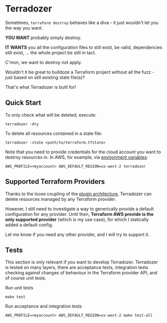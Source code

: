 # Terradozer

Sometimes, `terraform destroy` behaves like a diva - it just wouldn't let you the way you want. 

**YOU WANT** probably simply destroy.

**IT WANTS** you all the configuration files to still exist, be valid, dependencies still exist, ... 
the whole project be still in tact.

C'mon, we want to destroy not apply.
 
Wouldn't it be great to bulldoze a Terraform project without all the fuzz - just based on still existing state file(s)?
 
That's what Terradozer is built for!

## Quick Start

To only check what will be deleted, execute:

    terradozer -dry

To delete all resources contained in a state file:

    terradozer -state <path/to/terraform.tfstate>

Note that you need to provide credentials for the cloud account you want to destroy resources in. In AWS, for example, via [environment variables](https://docs.aws.amazon.com/cli/latest/userguide/cli-configure-envvars.html):

    AWS_PROFILE=<myaccount> AWS_DEFAULT_REGION=us-west-2 terradozer

## Supported Terraform Providers

Thanks to the loose coupling of the [plugin architecture](https://github.com/hashicorp/go-plugin),
Terradozer can delete resources managed by any Terraform provider.

However, I still need to investigate a way to generically provide a default configuration for any provider.
Until then, **Terraform AWS provide is the only supported provider** (which is my use case), for which I statically added a default config.

Let me know if you need any other provider, and I will try to support it.

## Tests

This section is only relevant if you want to develop Terradozer. Terradozer is tested on many layers,
there are acceptance tests, integration tests checking against changes of behaviour in the Terraform provider API, and of course
 unit tests.

Run unit tests

    make test
    
Run acceptance and integration tests

    AWS_PROFILE=<myaccount> AWS_DEFAULT_REGION=us-west-2 make test-all